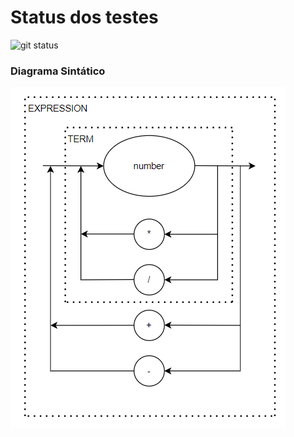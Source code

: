 # Status dos testes

![git status](http://3.129.230.99/svg/LidiaDomingos/CompiladorLogComp/)

### Diagrama Sintático

![Alt text](image-1.png)
